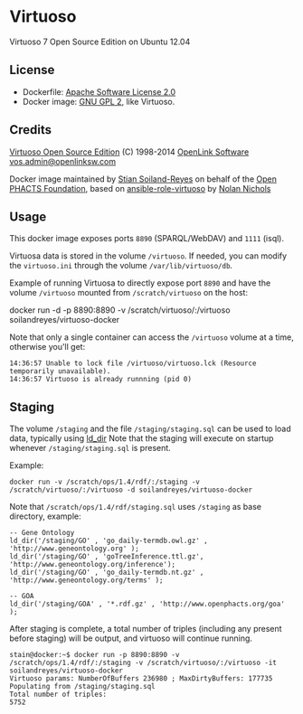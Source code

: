# Virtuoso

Virtuoso 7 Open Source Edition on Ubuntu 12.04


## License

* Dockerfile: [Apache Software License 2.0](LICENSE.md) 
* Docker image: [GNU GPL 2](https://github.com/openlink/virtuoso-opensource/blob/develop/7/LICENSE), like Virtuoso.


## Credits

[Virtuoso Open Source Edition](https://github.com/openlink/virtuoso-opensource) (C) 1998-2014 [OpenLink Software](http://www.openlinksw.com/) <vos.admin@openlinksw.com>

Docker image maintained by [Stian Soiland-Reyes](http://orcid.org/0000-0001-9842-9718) on behalf of the 
[Open PHACTS Foundation](http://www.openphactsfoundation.org/), based on
[ansible-role-virtuoso](https://github.com/nicholsn/ansible-role-virtuoso) by
[Nolan Nichols](http://orcid.org/0000-0003-1099-3328) 


## Usage

This docker image exposes ports `8890` (SPARQL/WebDAV) and `1111` (isql).

Virtuosa data is stored in the volume `/virtuoso`. If needed, you can modify
the `virtuoso.ini` through the volume `/var/lib/virtuoso/db`.

Example of running Virtuosa to directly expose port `8890` and have the volume
`/virtuoso` mounted from `/scratch/virtuoso` on the host:

  docker run -d -p 8890:8890 -v /scratch/virtuoso/:/virtuoso soilandreyes/virtuoso-docker

Note that only a single container can access the `/virtuoso` volume at a time, otherwise you'll get:

	14:36:57 Unable to lock file /virtuoso/virtuoso.lck (Resource temporarily unavailable).
	14:36:57 Virtuoso is already runnning (pid 0)


## Staging

The volume `/staging` and the file `/staging/staging.sql` can be used to load data,
typically using 
[ld\_dir](http://virtuoso.openlinksw.com/dataspace/doc/dav/wiki/Main/VirtBulkRDFLoader)
Note that the staging will execute on startup whenever `/staging/staging.sql` is present.

Example:

    docker run -v /scratch/ops/1.4/rdf/:/staging -v /scratch/virtuoso/:/virtuoso -d soilandreyes/virtuoso-docker

Note that `/scratch/ops/1.4/rdf/staging.sql` uses `/staging` as base directory, example:


	-- Gene Ontology
	ld_dir('/staging/GO' , 'go_daily-termdb.owl.gz' , 'http://www.geneontology.org' );
	ld_dir('/staging/GO' , 'goTreeInference.ttl.gz', 'http://www.geneontology.org/inference');
	ld_dir('/staging/GO' , 'go_daily-termdb.nt.gz' , 'http://www.geneontology.org/terms' );

	-- GOA
	ld_dir('/staging/GOA' , '*.rdf.gz' , 'http://www.openphacts.org/goa' );

After staging is complete, a total number of triples (including any present before staging) will be output, and virtuoso will continue running.

	stain@docker:~$ docker run -p 8890:8890 -v /scratch/ops/1.4/rdf/:/staging -v /scratch/virtuoso/:/virtuoso -it soilandreyes/virtuoso-docker
	Virtuoso params: NumberOfBuffers 236980 ; MaxDirtyBuffers: 177735
	Populating from /staging/staging.sql
	Total number of triples:
	5752



